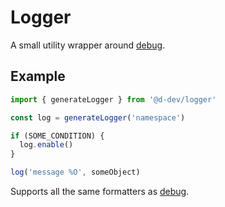 # Logger

A small utility wrapper around [debug](https://www.npmjs.com/package/debug).

## Example

```js
import { generateLogger } from '@d-dev/logger'

const log = generateLogger('namespace')

if (SOME_CONDITION) {
  log.enable()
}

log('message %O', someObject)

```

Supports all the same formatters as [debug](https://www.npmjs.com/package/debug).